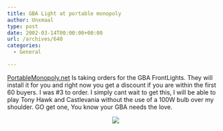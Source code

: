 ```yaml
---
title: GBA Light at portable monopoly
author: Unxmaal
type: post
date: 2002-03-14T00:00:00+00:00
url: /archives/640
categories:
  - General

---
```

[PortableMonopoly.net][1] Is taking orders for the GBA FrontLights. They will install it for you and right now you get a discount if you are within the first 60 buyers. I was #3 to order. I simply cant wait to get this, I will be able to play Tony Hawk and Castlevania without the use of a 100W bulb over my shoulder. GO get one, You know your GBA needs the love.

<p align=center>

<img decoding="async" src="http://networkgeek.org/~djpowell/images/GBA1.gif" />

 [1]: http://PortableMonopoly.net